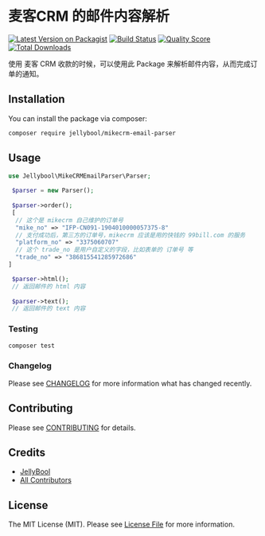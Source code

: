 # 麦客CRM 的邮件内容解析

[![Latest Version on Packagist](https://img.shields.io/packagist/v/jellybool/mikecrm-email-parser.svg?style=flat-square)](https://packagist.org/packages/jellybool/mikecrm-email-parser)
[![Build Status](https://img.shields.io/travis/jellybool/mikecrm-email-parser/master.svg?style=flat-square)](https://travis-ci.org/jellybool/mikecrm-email-parser)
[![Quality Score](https://img.shields.io/scrutinizer/g/jellybool/mikecrm-email-parser.svg?style=flat-square)](https://scrutinizer-ci.com/g/jellybool/mikecrm-email-parser)
[![Total Downloads](https://img.shields.io/packagist/dt/jellybool/mikecrm-email-parser.svg?style=flat-square)](https://packagist.org/packages/jellybool/mikecrm-email-parser)

使用 麦客 CRM 收款的时候，可以使用此 Package 来解析邮件内容，从而完成订单的通知。

## Installation

You can install the package via composer:

```bash
composer require jellybool/mikecrm-email-parser
```

## Usage

``` php
use Jellybool\MikeCRMEmailParser\Parser;

 $parser = new Parser();
 
 $parser->order();
 [
  // 这个是 mikecrm 自己维护的订单号
  "mike_no" => "IFP-CN091-1904010000057375-8"
  // 支付成功后，第三方的订单号，mikecrm 应该是用的快钱的 99bill.com 的服务
  "platform_no" => "3375060707"
  // 这个 trade_no 是用户自定义的字段，比如表单的 订单号 等
  "trade_no" => "386815541285972686"
]

 $parser->html();
 // 返回邮件的 html 内容
 
 $parser->text();
 // 返回邮件的 text 内容
```

### Testing

``` bash
composer test
```

### Changelog

Please see [CHANGELOG](CHANGELOG.md) for more information what has changed recently.

## Contributing

Please see [CONTRIBUTING](CONTRIBUTING.md) for details.

## Credits

- [JellyBool](https://github.com/jellybool)
- [All Contributors](../../contributors)

## License

The MIT License (MIT). Please see [License File](LICENSE.md) for more information.
